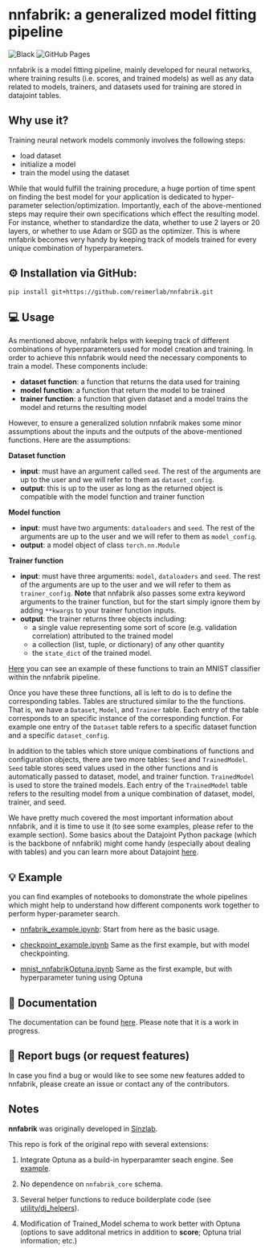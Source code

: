 # nnfabrik: a generalized model fitting pipeline

![Black](https://github.com/sinzlab/nnfabrik/workflows/Black/badge.svg)
![GitHub Pages](https://github.com/sinzlab/nnfabrik/workflows/GitHub%20Pages/badge.svg?branch=master)

nnfabrik is a model fitting pipeline, mainly developed for neural networks, where training results (i.e. scores, and trained models) as well as any data related to models, trainers, and datasets used for training are stored in datajoint tables.

## Why use it?

Training neural network models commonly involves the following steps:
- load dataset
- initialize a model
- train the model using the dataset

While that would fulfill the training procedure, a huge portion of time spent on finding the best model for your application is dedicated to hyper-parameter selection/optimization. Importantly, each of the above-mentioned steps may require their own specifications which effect the resulting model. For instance, whether to standardize the data, whether to use 2 layers or 20 layers, or whether to use Adam or SGD as the optimizer. This is where nnfabrik becomes very handy by keeping track of models trained for every unique combination of hyperparameters.

## :gear: Installation via GitHub:
```
pip install git+https://github.com/reimerlab/nnfabrik.git
```

## :computer: Usage
As mentioned above, nnfabrik helps with keeping track of different combinations of hyperparameters used for model creation and training. In order to achieve this nnfabrik would need the necessary components to train a model. These components include:
* **dataset function**: a function that returns the data used for training
* **model function**: a function that return the model to be trained
* **trainer function**: a function that given dataset and a model trains the model and returns the resulting model

However, to ensure a generalized solution nnfabrik makes some minor assumptions about the inputs and the outputs of the above-mentioned functions. Here are the assumptions:

**Dataset function**
* **input**: must have an argument called `seed`. The rest of the arguments are up to the user and we will refer to them as `dataset_config`.
* **output**: this is up to the user as long as the returned object is compatible with the model function and trainer function

**Model function**
* **input**: must have two arguments: `dataloaders` and `seed`. The rest of the arguments are up to the user and we will refer to them as `model_config`.
* **output**: a model object of class `torch.nn.Module`

**Trainer function**
* **input**: must have three arguments: `model`, `dataloaders` and `seed`. The rest of the arguments are up to the user and we will refer to them as `trainer_config`. **Note** that nnfabrik also passes some extra keyword arguments to the trainer function, but for the start simply ignore them by adding `**kwargs` to your trainer function inputs.
* **output**: the trainer returns three objects including: 
  * a single value representing some sort of score (e.g. validation correlation) attributed to the trained model
  * a collection (list, tuple, or dictionary) of any other quantity 
  * the `state_dict` of the trained model.

[Here](https://github.com/sinzlab/nnfabrik/tree/master/nnfabrik/examples/mnist) you can see an example of these functions to train an MNIST classifier within the nnfabrik pipeline.

Once you have these three functions, all is left to do is to define the corresponding tables. Tables are structured similar to the the functions. That is, we have a `Dataset`, `Model`, and `Trainer` table. Each entry of the table corresponds to an specific instance of the corresponding function. For example one entry of the `Dataset` table refers to a specific dataset function and a specific `dataset_config`.

In addition to the tables which store unique combinations of functions and configuration objects, there are two more tables: `Seed` and  `TrainedModel`. `Seed` table stores seed values used in the other functions and is automatically passed to dataset, model, and trainer function. `TrainedModel` is used to store the trained models. Each entry of the `TrainedModel` table refers to the resulting model from a unique combination of dataset, model, trainer, and seed.

We have pretty much covered the most important information about nnfabrik, and it is time to use it (to see some examples, please refer to the example section). Some basics about the Datajoint Python package (which is the backbone of nnfabrik) might come handy (especially about dealing with tables) and you can learn more about Datajoint [here](https://datajoint.io/).

## :bulb: Example

 you can find examples of notebooks to domonstrate the whole pipelines which might help to understand how different components work together to perform hyper-parameter search.

* [nnfabrik_example.ipynb](https://github.com/reimerlab/nnfabrik/blob/master/nnfabrik/examples/notebooks/nnfabrik_example.ipynb): Start from here as the basic usage.

* [checkpoint_example.ipynb](https://github.com/reimerlab/nnfabrik/blob/master/nnfabrik/examples/notebooks/checkpoint_example.ipynb) Same as the first example, but with model checkpointing.

* [mnist_nnfabrikOptuna.ipynb](https://github.com/reimerlab/nnfabrik/tree/master/nnfabrik/examples/notebooks/mnist_nnfabrikOptuna.ipynb) Same as the first example, but with hyperparameter tuning using Optuna


## :book: Documentation

The documentation can be found [here](https://sinzlab.github.io/nnfabrik/). Please note that it is a work in progress.

## :bug: Report bugs (or request features)

In case you find a bug or would like to see some new features added to nnfabrik, please create an issue or contact any of the contributors.

## Notes

**nnfabrik** was originally developed in [Sinzlab](https://github.com/sinzlab/nnfabrik).

This repo is fork of the original repo with several extensions:

1) Integrate Optuna as a build-in hyperparamter seach engine. See [example](https://github.com/reimerlab/nnfabrik/tree/master/nnfabrik/examples/notebooks/mnist_nnfabrikOptuna.ipynb). 

2) No dependence on `nnfabrik_core` schema. 

3) Several helper functions to reduce boilderplate code (see [utility/dj_helpers](https://github.com/reimerlab/nnfabrik/blob/master/nnfabrik/utility/dj_helpers.py)). 

4) Modification of Trained_Model schema to work better with Optuna (options to save additonal metrics in addition to **score**;  Optuna trial information; etc.)